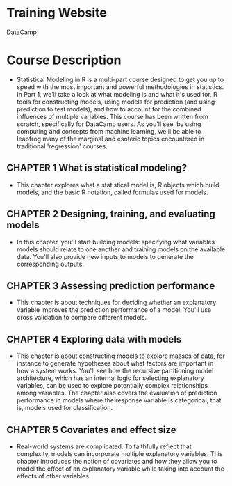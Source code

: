 # Training Website
DataCamp
# Course Description
* Statistical Modeling in R is a multi-part course designed to get you up to speed with the most important and powerful methodologies in statistics. In Part 1, we'll take a look at what modeling is and what it's used for, R tools for constructing models, using models for prediction (and using prediction to test models), and how to account for the combined influences of multiple variables. This course has been written from scratch, specifically for DataCamp users. As you'll see, by using computing and concepts from machine learning, we'll be able to leapfrog many of the marginal and esoteric topics encountered in traditional 'regression' courses.

## CHAPTER 1 What is statistical modeling?
* This chapter explores what a statistical model is, R objects which build models, and the basic R notation, called formulas used for models.

## CHAPTER 2 Designing, training, and evaluating models
* In this chapter, you'll start building models: specifying what variables models should relate to one another and training models on the available data. You'll also provide new inputs to models to generate the corresponding outputs.

## CHAPTER 3 Assessing prediction performance
* This chapter is about techniques for deciding whether an explanatory variable improves the prediction performance of a model. You'll use cross validation to compare different models.

## CHAPTER 4 Exploring data with models
* This chapter is about constructing models to explore masses of data, for instance to generate hypotheses about what factors are important in how a system works. You'll see how the recursive partitioning model architecture, which has an internal logic for selecting explanatory variables, can be used to explore potentially complex relationships among variables. The chapter also covers the evaluation of prediction performance in models where the response variable is categorical, that is, models used for classification.

## CHAPTER 5 Covariates and effect size
* Real-world systems are complicated. To faithfully reflect that complexity, models can incorporate multiple explanatory variables. This chapter introduces the notion of covariates and how they allow you to model the effect of an explanatory variable while taking into account the effects of other variables.

